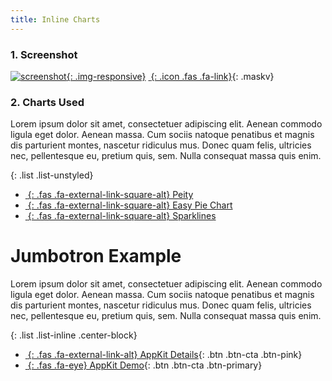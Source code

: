 ```yaml
---
title: Inline Charts
---
```


### 1. Screenshot

<div class="screenshot-holder">

[![screenshot](assets/images/demo/appkit-chart-inline.jpg){: .img-responsive}](https://wrapbootstrap.com/theme/admin-appkit-admin-theme-angularjs-WB051SCJ1?ref=3wm)
[*&nbsp;*{: .icon .fas .fa-link}](https://wrapbootstrap.com/theme/admin-appkit-admin-theme-angularjs-WB051SCJ1?ref=3wm){: .maskv}
	
</div>


### 2. Charts Used

Lorem ipsum dolor sit amet, consectetuer adipiscing elit. Aenean commodo ligula eget dolor. Aenean massa. Cum sociis natoque penatibus et magnis dis parturient montes, nascetur ridiculus mus. Donec quam felis, ultricies nec, pellentesque eu, pretium quis, sem. Nulla consequat massa quis enim.

{: .list .list-unstyled}
- [*&nbsp;*{: .fas .fa-external-link-square-alt} Peity](#)
- [*&nbsp;*{: .fas .fa-external-link-square-alt} Easy Pie Chart](#)
- [*&nbsp;*{: .fas .fa-external-link-square-alt} Sparklines](#)


<div class="section-block"><div class="jumbotron text-center">
 
# Jumbotron Example

Lorem ipsum dolor sit amet, consectetuer adipiscing elit. Aenean commodo ligula eget dolor. Aenean massa.
Cum sociis natoque penatibus et magnis dis parturient montes, nascetur ridiculus mus.
Donec quam felis, ultricies nec, pellentesque eu, pretium quis, sem. Nulla consequat massa quis enim.

{: .list .list-inline .center-block}
- [*&nbsp;*{: .fas .fa-external-link-alt} AppKit Details](https://wrapbootstrap.com/theme/admin-appkit-admin-theme-angularjs-WB051SCJ1?ref=3wm){: .btn .btn-cta .btn-pink}
- [*&nbsp;*{: .fas .fa-eye} AppKit Demo](https://wrapbootstrap.com/theme/admin-appkit-admin-theme-angularjs-WB051SCJ1?ref=3wm){: .btn .btn-cta .btn-primary}

</div></div>
